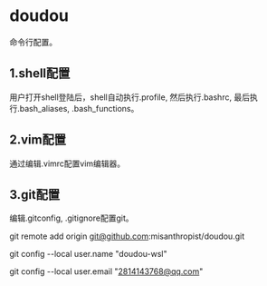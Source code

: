 # doudou

命令行配置。

## 1.shell配置

用户打开shell登陆后，shell自动执行.profile, 然后执行.bashrc, 最后执行.bash_aliases, .bash_functions。

## 2.vim配置

通过编辑.vimrc配置vim编辑器。

## 3.git配置

编辑.gitconfig, .gitignore配置git。

git remote add origin git@github.com:misanthropist/doudou.git

git config --local user.name "doudou-wsl"

git config --local user.email "2814143768@qq.com"